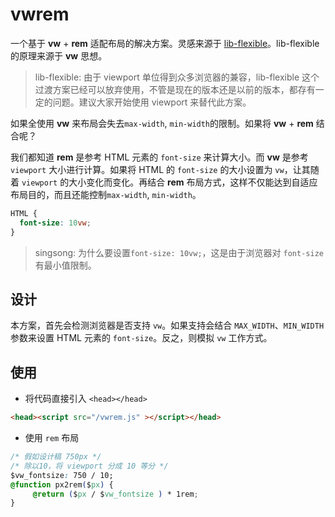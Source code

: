# vwrem

一个基于 **vw** + **rem** 适配布局的解决方案。灵感来源于 [lib-flexible](https://github.com/amfe/lib-flexible)。lib-flexible 的原理来源于 **vw** 思想。

> lib-flexible: 由于 viewport 单位得到众多浏览器的兼容，lib-flexible 这个过渡方案已经可以放弃使用，不管是现在的版本还是以前的版本，都存有一定的问题。建议大家开始使用 viewport 来替代此方案。

如果全使用 **vw** 来布局会失去`max-width`, `min-width`的限制。如果将 **vw** + **rem** 结合呢？

我们都知道 **rem** 是参考 HTML 元素的 `font-size` 来计算大小。而 **vw** 是参考 `viewport` 大小进行计算。如果将 HTML 的 `font-size` 的大小设置为 `vw`，让其随着 `viewport` 的大小变化而变化。再结合 **rem** 布局方式，这样不仅能达到自适应布局目的，而且还能控制`max-width`, `min-width`。

```css
HTML {
  font-size: 10vw;
}
```

> singsong: 为什么要设置`font-size: 10vw;`，这是由于浏览器对 `font-size` 有最小值限制。

## 设计

本方案，首先会检测浏览器是否支持 `vw`。如果支持会结合 `MAX_WIDTH`、`MIN_WIDTH` 参数来设置 HTML 元素的 `font-size`。反之，则模拟 `vw` 工作方式。

## 使用
- 将代码直接引入 `<head></head>`
```HTML
<head><script src="/vwrem.js" ></script></head>
```
- 使用 `rem` 布局

```css
/* 假如设计稿 750px */
/* 除以10，将 viewport 分成 10 等分 */
$vw_fontsize: 750 / 10;
@function px2rem($px) {
     @return ($px / $vw_fontsize ) * 1rem;
}
```
